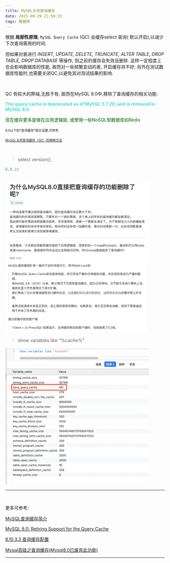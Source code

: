 ```yaml
---
title: MySQL关闭查询缓存
date: 2015-09-29 21:59:33
tags: 数据库
---
```


根据 **局部性原理**,  `MySQL Query Cache` (QC) 会缓存select 查询( 默认开启),以减少下次查询需用的时间. 

但如果对表进行 *INSERT, UPDATE, DELETE, TRUNCATE, ALTER TABLE, DROP TABLE, DROP DATABASE* 等操作, 则之前的缓存会失效且删除. 这样一定程度上也会影响数据库的性能, 故而对一些频繁变动的表, 开启缓存并不好; 另外在测试数据库性能时,也需要关闭QC,以避免其对测试结果的影响.

<br>


QC 有较大的弊端,无胜于有, 故而在MySQL 8.0中,移除了查询缓存的相关功能:

**<font color="#40E0D0">The query cache is deprecated as of MySQL 5.7.20, and is removed in MySQL 8.0.**</font>


<font color="#006400">现在缓存更多是做在应用逻辑层, 或使用一些NoSQL型数据库如Redis</font>



<font size=1>
8.0以下的*查询缓存*相关设置,可参考:

 [MySQL关闭查询缓存（QC）的两种方法](https://note.youdao.com/web/#/file/WEB511ced6263aae866775462fd7ba0faf3/note/WEB54496f019008f06bd140bf4d3a3ed0e7/)
</font>

<br>

> select version();

```sql
8.0.21
```

<br>


<img src="MySQL关闭查询缓存/0.png" width = 90% height = 50% />

<img src="MySQL关闭查询缓存/1.png" width = 90% height = 50% />

<br>


> show variables like "%cache%"




<img src="MySQL关闭查询缓存/2.png" width = 90% height = 50% />

<br>

---


<br>

更多可参考:

[MySQL查询缓存简介](https://note.youdao.com/web/#/file/WEB511ced6263aae866775462fd7ba0faf3/note/WEB063f6c8ce753e24d9df0dd23036bca2c/)

[MySQL 8.0: Retiring Support for the Query Cache](https://mysqlserverteam.com/mysql-8-0-retiring-support-for-the-query-cache/)


[8.10.3.3 查询缓存配置](https://www.docs4dev.com/docs/zh/mysql/5.7/reference/query-cache-configuration.html)

[Mysql高级之查询缓存(Mysql8.0已废弃此功能)](https://note.youdao.com/web/#/file/WEB511ced6263aae866775462fd7ba0faf3/note/WEB066650d2c1aabbd42a63061a6c734ef6/)

---

